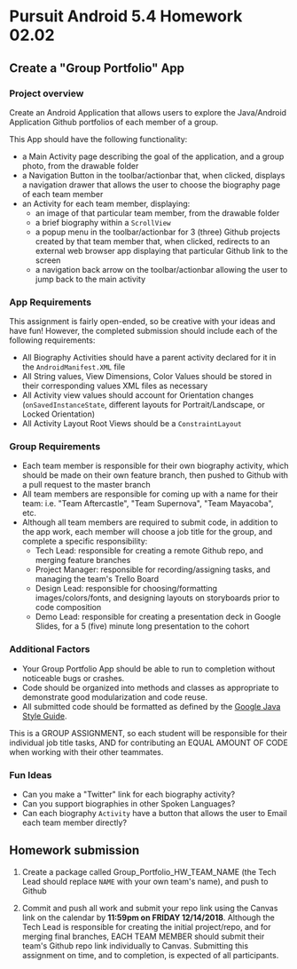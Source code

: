 # Pursuit Android 5.4 Homework 02.02

## Create a "Group Portfolio" App

### Project overview

Create an Android Application that allows users to explore the Java/Android Application Github portfolios of each member of a group.

This App should have the following functionality:

* a Main Activity page describing the goal of the application, and a group photo, from the drawable folder
* a Navigation Button in the toolbar/actionbar that, when clicked, displays a navigation drawer that allows the user to choose the biography page of each team member
* an Activity for each team member, displaying: 
  * an image of that particular team member, from the drawable folder
  * a brief biography within a `ScrollView`
  * a popup menu in the toolbar/actionbar for 3 (three) Github projects created by that team member that, when clicked, redirects to an external web browser app displaying that particular Github link to the screen
  * a navigation back arrow on the toolbar/actionbar allowing the user to jump back to the main activity

### App Requirements

This assignment is fairly open-ended, so be creative with your ideas and have fun! However, the completed submission should include each of the following requirements:
* All Biography Activities should have a parent activity declared for it in the `AndroidManifest.XML` file
* All String values, View Dimensions, Color Values should be stored in their corresponding values XML files as necessary
* All Activity view values should account for Orientation changes (`onSavedInstanceState`, different layouts for Portrait/Landscape, or Locked Orientation)
* All Activity Layout Root Views should be a `ConstraintLayout`

### Group Requirements

* Each team member is responsible for their own biography activity, which should be made on their own feature branch, then pushed to Github with a pull request to the master branch
* All team members are responsible for coming up with a name for their team: i.e. "Team Aftercastle", "Team Supernova", "Team Mayacoba", etc.
* Although all team members are required to submit code, in addition to the app work, each member will choose a job title for the group, and complete a specific responsibility:
  * Tech Lead: responsible for creating a remote Github repo, and merging feature branches
  * Project Manager: responsible for recording/assigning tasks, and managing the team's Trello Board
  * Design Lead: responsible for choosing/formatting images/colors/fonts, and designing layouts on storyboards prior to code composition
  * Demo Lead: responsible for creating a presentation deck in Google Slides, for a 5 (five) minute long presentation to the cohort


### Additional Factors

- Your Group Portfolio App should be able to run to completion without noticeable bugs or crashes.
- Code should be organized into methods and classes as appropriate to demonstrate good modularization and code reuse.
- All submitted code should be formatted as defined by the [Google Java Style Guide](https://google.github.io/styleguide/javaguide.html).

This is a GROUP ASSIGNMENT, so each student will be responsible for their individual job title tasks, AND for contributing an EQUAL AMOUNT OF CODE when working with their other teammates.

### Fun Ideas 

* Can you make a "Twitter" link for each biography activity?
* Can you support biographies in other Spoken Languages?
* Can each biography `Activity` have a button that allows the user to Email each team member directly?

## Homework submission

1. Create a package called Group_Portfolio_HW_TEAM_NAME (the Tech Lead should replace `NAME` with your own team's name), and push to Github

2. Commit and push all work and submit your repo link using the Canvas link on the calendar by **11:59pm on FRIDAY 12/14/2018**. Although the Tech Lead is responsible for creating the initial project/repo, and for merging final branches, EACH TEAM MEMBER should submit their team's Github repo link individually to Canvas. Submitting this assignment on time, and to completion, is expected of all participants.
